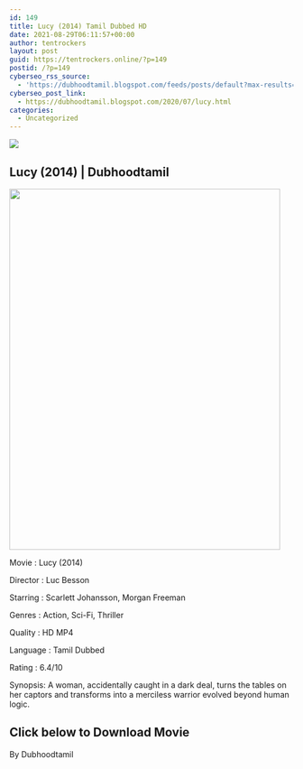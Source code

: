 ```yaml
---
id: 149
title: Lucy (2014) Tamil Dubbed HD
date: 2021-08-29T06:11:57+00:00
author: tentrockers
layout: post
guid: https://tentrockers.online/?p=149
postid: /?p=149
cyberseo_rss_source:
  - 'https://dubhoodtamil.blogspot.com/feeds/posts/default?max-results=150&start-index=151'
cyberseo_post_link:
  - https://dubhoodtamil.blogspot.com/2020/07/lucy.html
categories:
  - Uncategorized
---
```

<div class="media_block">
  <img src="https://1.bp.blogspot.com/-0_BmV4bC8wc/XyQZfAwqXhI/AAAAAAAAB5o/TpHh4O1HLnoudoJ6KocpZkylbP2tprMjgCNcBGAsYHQ/s72-w480-h640-c/aef59b21b77b38827f85116237f6fcc4.jpg" class="media_thumbnail" />
</div>

## Lucy (2014) | Dubhoodtamil

<div class="separator">
  <a href="https://1.bp.blogspot.com/-0_BmV4bC8wc/XyQZfAwqXhI/AAAAAAAAB5o/TpHh4O1HLnoudoJ6KocpZkylbP2tprMjgCNcBGAsYHQ/s1024/aef59b21b77b38827f85116237f6fcc4.jpg" imageanchor="1"><img loading="lazy" border="0" data-original-height="1024" data-original-width="768" height="640" src="https://1.bp.blogspot.com/-0_BmV4bC8wc/XyQZfAwqXhI/AAAAAAAAB5o/TpHh4O1HLnoudoJ6KocpZkylbP2tprMjgCNcBGAsYHQ/w480-h640/aef59b21b77b38827f85116237f6fcc4.jpg" width="480" /></a>
</div>

Movie	<span></span>:	<span></span>Lucy (2014)

Director	<span></span>:	<span></span>Luc Besson

Starring	<span></span>:	<span></span>Scarlett Johansson, Morgan Freeman

Genres	<span></span>:	<span></span>Action, Sci-Fi, Thriller

Quality	<span></span>:	<span></span>HD MP4

Language	<span></span>:	<span></span>Tamil Dubbed

Rating	<span></span>:	<span></span>6.4/10

Synopsis: A woman, accidentally caught in a dark deal, turns the tables on her captors and transforms into a merciless warrior evolved beyond human logic.

## <span>Click below to Download Movie</span>

<span>By Dubhoodtamil</span>